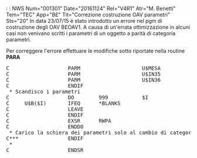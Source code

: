  :  : NWS Num="001301" Date="20161124" Rel="V4R1" Atr="M. Benetti" Tem="TEC" App="B£" Tit="Correzione costruzione OAV parametri" Sts="20"
In data 23/07/15 è stato introdotto un errore nel pgm di costruzione degli OAV B£OAV1.
A causa di un'errata ottimizzazione in alcuni casi non venivano scritti i parametri di un oggetto a parità di categoria parametri.

Per correggere l'errore effettuare le modifiche sotto riportate nella routine **PARA** 
<pre>
C                   PARM                    U$MESA            7
C                   PARM                    U$IN35            1
C                   PARM                    U$IN36            1
C                   ENDIF                                                    <-- RIGA AGGIUNTA
 * Scandisco i parametri
C                   DO        999           $I                5 0
C     U$B($I)       IFEQ      *BLANKS
C                   LEAVE
C                   ENDIF
C                   EXSR      RWPA
C                   ENDDO
 * Carico la schiera dei parametri solo al cambio di categoria, ma li scrivo sempre
C***                ENDIF                                                    <-- RIGA COMMENTATA
 *
C                   ENDSR
</pre>
